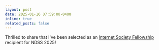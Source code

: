 ```yaml
---
layout: post
date: 2025-01-16 07:59:00-0400
inline: true
related_posts: false
---
```


Thrilled to share that I've been selected as an [Internet Society Fellowship](https://www.internetsociety.org/fellowships/ndss-symposium/2025-fellows/) recipient for NDSS 2025! 
